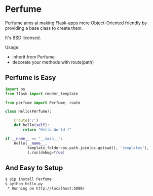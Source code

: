 Perfume
===

Perfume aims at making Flask-apps more Object-Oriented friendly
by providing a base class to create them.

It's BSD licensed.

Usage:
- inherit from Perfume
- decorate your methods with route(path)

Perfume is Easy
---


```python
import os
from flask import render_template

from perfume import Perfume, route

class Hello(Perfume):

    @route('/')
    def hello(self):
        return "Hello World !"

if __name__ == "__main__":
    Hello(__name__,
          template_folder=os.path.join(os.getcwd(), 'templates'),
          ).run(debug=True)
```

And Easy to Setup
---

```bash
$ pip install Perfume
$ python hello.py
 * Running on http://localhost:5000/
```
